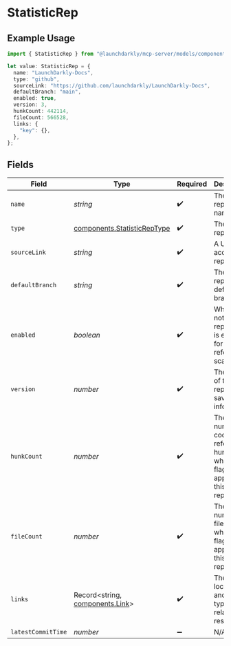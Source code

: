 # StatisticRep

## Example Usage

```typescript
import { StatisticRep } from "@launchdarkly/mcp-server/models/components";

let value: StatisticRep = {
  name: "LaunchDarkly-Docs",
  type: "github",
  sourceLink: "https://github.com/launchdarkly/LaunchDarkly-Docs",
  defaultBranch: "main",
  enabled: true,
  version: 3,
  hunkCount: 442114,
  fileCount: 566528,
  links: {
    "key": {},
  },
};
```

## Fields

| Field                                                                           | Type                                                                            | Required                                                                        | Description                                                                     | Example                                                                         |
| ------------------------------------------------------------------------------- | ------------------------------------------------------------------------------- | ------------------------------------------------------------------------------- | ------------------------------------------------------------------------------- | ------------------------------------------------------------------------------- |
| `name`                                                                          | *string*                                                                        | :heavy_check_mark:                                                              | The repository name                                                             | LaunchDarkly-Docs                                                               |
| `type`                                                                          | [components.StatisticRepType](../../models/components/statisticreptype.md)      | :heavy_check_mark:                                                              | The type of repository                                                          | github                                                                          |
| `sourceLink`                                                                    | *string*                                                                        | :heavy_check_mark:                                                              | A URL to access the repository                                                  | https://github.com/launchdarkly/LaunchDarkly-Docs                               |
| `defaultBranch`                                                                 | *string*                                                                        | :heavy_check_mark:                                                              | The repository's default branch                                                 | main                                                                            |
| `enabled`                                                                       | *boolean*                                                                       | :heavy_check_mark:                                                              | Whether or not a repository is enabled for code reference scanning              | true                                                                            |
| `version`                                                                       | *number*                                                                        | :heavy_check_mark:                                                              | The version of the repository's saved information                               | 3                                                                               |
| `hunkCount`                                                                     | *number*                                                                        | :heavy_check_mark:                                                              | The number of code reference hunks in which the flag appears in this repository |                                                                                 |
| `fileCount`                                                                     | *number*                                                                        | :heavy_check_mark:                                                              | The number of files in which the flag appears in this repository                |                                                                                 |
| `links`                                                                         | Record<string, [components.Link](../../models/components/link.md)>              | :heavy_check_mark:                                                              | The location and content type of related resources                              |                                                                                 |
| `latestCommitTime`                                                              | *number*                                                                        | :heavy_minus_sign:                                                              | N/A                                                                             |                                                                                 |